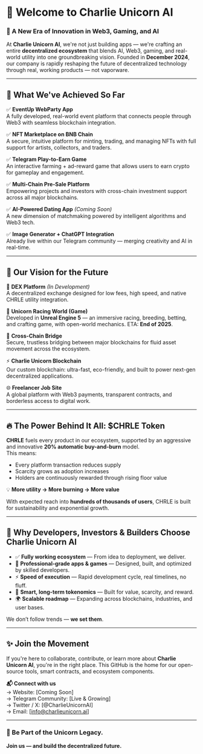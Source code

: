 
# 👋 Welcome to Charlie Unicorn AI  
### 🦄 A New Era of Innovation in Web3, Gaming, and AI  

At **Charlie Unicorn AI**, we're not just building apps — we're crafting an entire **decentralized ecosystem** that blends AI, Web3, gaming, and real-world utility into one groundbreaking vision. Founded in **December 2024**, our company is rapidly reshaping the future of decentralized technology through real, working products — not vaporware.

---

## 🚀 What We've Achieved So Far

✅ **EventUp WebParty App**  
A fully developed, real-world event platform that connects people through Web3 with seamless blockchain integration.

✅ **NFT Marketplace on BNB Chain**  
A secure, intuitive platform for minting, trading, and managing NFTs with full support for artists, collectors, and traders.

✅ **Telegram Play-to-Earn Game**  
An interactive farming + ad-reward game that allows users to earn crypto for gameplay and engagement.

✅ **Multi-Chain Pre-Sale Platform**  
Empowering projects and investors with cross-chain investment support across all major blockchains.

✅ **AI-Powered Dating App** *(Coming Soon)*  
A new dimension of matchmaking powered by intelligent algorithms and Web3 tech.

✅ **Image Generator + ChatGPT Integration**  
Already live within our Telegram community — merging creativity and AI in real-time.

---

## 🧭 Our Vision for the Future

🔄 **DEX Platform** *(In Development)*  
A decentralized exchange designed for low fees, high speed, and native CHRLE utility integration.

🏇 **Unicorn Racing World (Game)**  
Developed in **Unreal Engine 5** — an immersive racing, breeding, betting, and crafting game, with open-world mechanics. ETA: **End of 2025**.

🔗 **Cross-Chain Bridge**  
Secure, trustless bridging between major blockchains for fluid asset movement across the ecosystem.

⚡ **Charlie Unicorn Blockchain**  
Our custom blockchain: ultra-fast, eco-friendly, and built to power next-gen decentralized applications.

🌐 **Freelancer Job Site**  
A global platform with Web3 payments, transparent contracts, and borderless access to digital work.

---

## 🔥 The Power Behind It All: $CHRLE Token

**CHRLE** fuels every product in our ecosystem, supported by an aggressive and innovative **20% automatic buy-and-burn** model.  
This means:  
- Every platform transaction reduces supply  
- Scarcity grows as adoption increases  
- Holders are continuously rewarded through rising floor value  

💡 **More utility → More burning → More value**

With expected reach into **hundreds of thousands of users**, CHRLE is built for sustainability and exponential growth.

---

## 💼 Why Developers, Investors & Builders Choose Charlie Unicorn AI

- ✅ **Fully working ecosystem** — From idea to deployment, we deliver.  
- 🧠 **Professional-grade apps & games** — Designed, built, and optimized by skilled developers.  
- ⚡ **Speed of execution** — Rapid development cycle, real timelines, no fluff.  
- 🔁 **Smart, long-term tokenomics** — Built for value, scarcity, and reward.  
- 🌍 **Scalable roadmap** — Expanding across blockchains, industries, and user bases.  

We don’t follow trends — **we set them**.

---

## ✨ Join the Movement

If you're here to collaborate, contribute, or learn more about **Charlie Unicorn AI**, you're in the right place. This GitHub is the home for our open-source tools, smart contracts, and ecosystem components.

**📬 Connect with us**  
→ Website: [Coming Soon]  
→ Telegram Community: [Live & Growing]  
→ Twitter / X: [@CharlieUnicornAI]  
→ Email: [info@charlieunicorn.ai]

---

### 🌈 Be Part of the Unicorn Legacy.  
**Join us — and build the decentralized future.**
